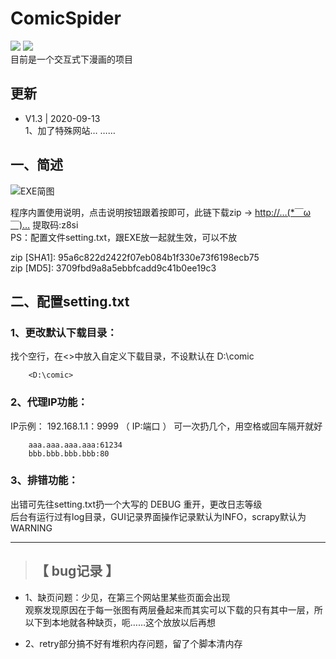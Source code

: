 # ComicSpider
![](https://img.shields.io/badge/Python-3.7%2B-brightgreen.svg?style=social) ![](https://img.shields.io/badge/Mode-GUI+Scrapy-blue.svg?colorA=abcdef)  
目前是一个交互式下漫画的项目  

## 更新
+ V1.3 | 2020-09-13  
1、加了特殊网站…  ……

## 一、简述  
![EXE简图](https://github.com/jasoneri/ComicSpider/blob/GUI/GUI/exe.jpg)

程序内置使用说明，点击说明按钮跟着按即可，此链下载zip →  [http://…(*￣ω￣)…](https://pan.baidu.com/s/1cDeHa9SB-RFbjQP3hpH2tw) 提取码:z8si   
PS：配置文件setting.txt，跟EXE放一起就生效，可以不放  

zip [SHA1]:  95a6c822d2422f07eb084b1f330e73f6198ecb75   
zip [MD5]: 3709fbd9a8a5ebbfcadd9c41b0ee19c3   


## 二、配置setting.txt

### 1、更改默认下载目录：

找个空行，在<>中放入自定义下载目录，不设默认在 D:\comic  

```
    <D:\comic>
```

### 2、代理IP功能：

IP示例： 192.168.1.1：9999 （ IP:端口 ） 可一次扔几个，用空格或回车隔开就好

```
    aaa.aaa.aaa.aaa:61234
    bbb.bbb.bbb.bbb:80
```

### 3、排错功能：   

出错可先往setting.txt扔一个大写的 DEBUG 重开，更改日志等级  
后台有运行过有log目录，GUI记录界面操作记录默认为INFO，scrapy默认为WARNING   


------

>## 【 bug记录 】


+ 1、缺页问题：少见，在第三个网站里某些页面会出现  
观察发现原因在于每一张图有两层叠起来而其实可以下载的只有其中一层，所以下到本地就各种缺页，呃……这个放放以后再想  

+ 2、retry部分搞不好有堆积内存问题，留了个脚本清内存 

